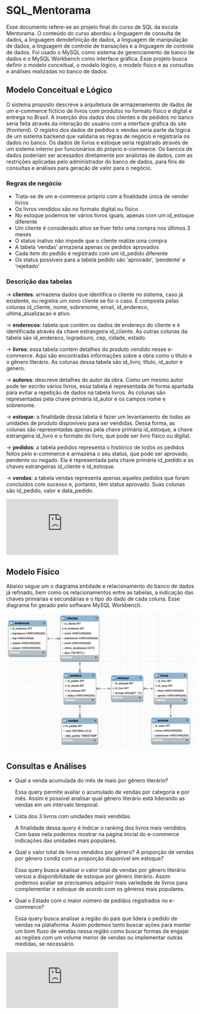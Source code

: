 # SQL_Mentorama

Esse documento refere-se ao projeto final do curso de SQL da escola Mentorama.
O conteúdo do curso abordou a linguagem de consulta de dados, a linguagem demdefinição de dados, a linguagem de manipulação de dados, a linguagem de controle de transações e a linguagem de controle de dados. 
Foi usado o MySQL como sistema de gerenciamento de banco de dados e o MySQL Workbench como interface gráfica.
Esse projeto busca definir o modelo conceitual, o modelo lógico, o modelo físico e as consultas e análises realizadas no banco de dados.

## Modelo Conceitual e Lógico

O sistema proposto descreve a arquitetura de armazenamento de dados de um e-commerce fictício de livros com produtos no formato físico e digital e entrega no Brasil. A inserção dos dados dos clientes e de pedidos no banco seria feita através da interação do usuário com a interface gráfica do site (frontend). O registro dos dados de pedidos e vendas seria parte da lógica de um sistema backend que validaria as regras de negócio e registraria os dados no banco. Os dados de livros e estoque seria registrado através de um sistema interno por funcionários do próprio e-commerce. Os bancos de dados poderiam ser acessados diretamente por analistas de dados, com as restrições aplicadas pelo administrador do banco de dados, para fins de consultas e análises para geração de valor para o negócio.

### Regras de negócio

- Trata-se de um e-commerce próprio com a finalidade única de vender livros
- Os livros vendidos são no formato digital ou físico
- No estoque podemos ter vários livros iguais, apenas com um id_estoque diferente
- Um cliente é considerado ativo se tiver feito uma compra nos últimos 3 meses
- O status inativo não impede que o cliente realize uma compra
- A tabela ‘vendas’ armazena apenas os pedidos aprovados
- Cada item do pedido é registrado com um id_pedido diferente
- Os status possíveis para a tabela pedido são ‘aprovado’, ‘pendente’ e ‘rejeitado’

### Descrição das tabelas

→ **clientes**: armazena dados que identifica o cliente no sistema, caso já existente, ou registra um novo cliente se for o caso. É composta pelas colunas id_cliente, nome, sobrenome, email, id_endereco, ultima_atualizacao e ativo. 

→ **enderecos**: tabela que contém os dados de endereço do cliente e é identificada através da chave estrangeira id_cliente. As outras colunas da tabela são id_endereco, logradouro, cep, cidade, estado.

→ **livros**: essa tabela contém detalhes do produto vendido nesse e-commerce. Aqui são encontradas informações sobre a obra como o título e o gênero literário. As colunas dessa tabela são id_livro, título, id_autor e genero. 

→ **autores**: descreve detalhes do autor da obra. Como um mesmo autor pode ter escrito vários livros, essa tabela é representada de forma apartada para evitar a repetição de dados na tabela livros. As colunas são representadas pela chave primária id_autor e os campos nome e sobrenome.

→ **estoque**: a finalidade dessa tabela é fazer um levantamento de todas as unidades de produto disponíveis para ser vendidas. Dessa forma, as colunas são representadas apenas pela chave primária id_estoque, a chave estrangeira id_livro e o formato do livro, que pode ser livro físico ou digital.

→ **pedidos**: a tabela pedidos representa o histórico de todos os pedidos feitos pelo e-commerce e armazena o seu status, que pode ser aprovado, pendente ou negado. Ela é representada pela chave primária id_pedido e as chaves estrangeiras id_cliente e id_estoque.

→ **vendas**: a tabela vendas representa apenas aqueles pedidos que foram concluídos com sucesso e, portanto, têm status aprovado. Suas colunas são id_pedido, valor e data_pedido.

![Query com a criação e inserção de dados nas tabelas](https://github.com/ynaraoliveira/SQL_Mentorama/blob/main/definicao.sql)

## Modelo Físico

Abaixo segue um o diagrama entidade e relacionamento do banco de dados já refinado, bem como os relacionamentos entre as tabelas, a indicação das chaves primárias e secundárias e o tipo do dado de cada coluna. Esse diagrama foi gerado pelo software MySQL Workbench.

![](https://github.com/ynaraoliveira/SQL_Mentorama/blob/main/diagrama.png)

## Consultas e Análises

- Qual a venda acumulada do mês de maio por gênero literário?
    
    Essa query permite avaliar o acumulado de vendas por categoria e por mês. Assim é possível analisar qual gênero literário está liderando as vendas em um intervalo temporal.
    
- Lista dos 3 livros com unidades mais vendidas.
    
    A finalidade dessa query é indicar o ranking dos livros mais vendidos. Com base nela podemos mostrar na página inicial do e-commerce indicações das unidades mais populares.
    
- Qual o valor total de livros vendidos por gênero? A proporção de vendas por gênero condiz com a proporção disponível em estoque?
    
    Essa query busca analisar o valor total de vendas por gênero literário versus a disponibilidade de estoque por gênero literário. Assim podemos avaliar se precisamos adquirir mais variedade de livros para complementar o estoque de acordo com os gêneros mais populares.
    
- Qual o Estado com o maior número de pedidos registrados no e-commerce?
    
    Essa query busca analisar a região do país que lidera o pedido de vendas na plataforma. Assim podemos tanto buscar ações para manter um bom fluxo de vendas nessa região como buscar formas de engajar as regiões com um volume menor de vendas ou implementar outras medidas, se necessário.

![Query com as análises feitas acima](https://github.com/ynaraoliveira/SQL_Mentorama/blob/main/analise.sql)
